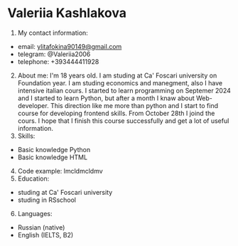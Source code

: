 # Valeriia Kashlakova
1. My contact information:
 * email: ylitafokina90149@gmail.com
 * telegram: @Valeriia2006
 * telephone: +393444411928
2. About me:
 I'm 18 years old. I am studing at Ca' Foscari university on Foundation year. I am studing economics and manegment, also I have intensive italian cours. I started to learn programming on Septemer 2024 and I started to learn Python, but after a month I knaw about Web-developer. This direction like me more than python and I start to find course for developing frontend skills. From October 28th I joind the cours. I hope that I finish this course successfully and get a lot of useful information. 
3. Skills:
 * Basic knowledge Python
 * Basic knowledge HTML
4. Code example:
 lmcldmcldmv
5. Education:
 * studing at Ca' Foscari university 
 * studing in RSschool
6. Languages:
 * Russian (native)
 * English (IELTS, B2)